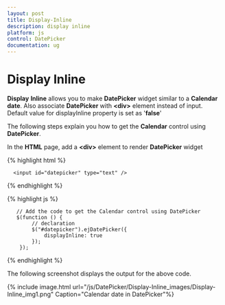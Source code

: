 ```yaml
---
layout: post
title: Display-Inline
description: display inline
platform: js
control: DatePicker
documentation: ug
---
```


# Display Inline

**Display** **Inline** allows you to make **DatePicker** widget similar to a **Calendar date**. Also associate **DatePicker** with **&lt;div&gt;** element instead of input. Default value for displayInline property is set as '**false**' 

The following steps explain you how to get the **Calendar** control using **DatePicker**.

In the **HTML** page, add a **&lt;div&gt;** element to render **DatePicker** widget


  {% highlight html %}

      <input id="datepicker" type="text" />
      
  {% endhighlight %}
  
  {% highlight js %}


       // Add the code to get the Calendar control using DatePicker
       $(function () {
            // declaration
            $("#datepicker").ejDatePicker({
                displayInline: true
            });
        });

  {% endhighlight %}




The following screenshot displays the output for the above code.

{% include image.html url="/js/DatePicker/Display-Inline_images/Display-Inline_img1.png" Caption="Calendar date in DatePicker"%}

